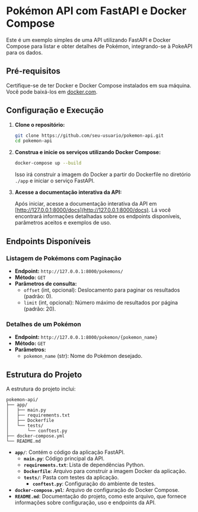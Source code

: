 # Pokémon API com FastAPI e Docker Compose

Este é um exemplo simples de uma API utilizando FastAPI e Docker Compose para listar e obter detalhes de Pokémon, integrando-se à PokeAPI para os dados.

## Pré-requisitos

Certifique-se de ter Docker e Docker Compose instalados em sua máquina. Você pode baixá-los em [docker.com](https://www.docker.com/get-started).

## Configuração e Execução

1. **Clone o repositório:**

   ```bash
   git clone https://github.com/seu-usuario/pokemon-api.git
   cd pokemon-api
   ```

2. **Construa e inicie os serviços utilizando Docker Compose:**

   ```bash
   docker-compose up --build
   ```

   Isso irá construir a imagem do Docker a partir do Dockerfile no diretório `./app` e iniciar o serviço FastAPI.

3. **Acesse a documentação interativa da API:**

   Após iniciar, acesse a documentação interativa da API em [http://127.0.0.1:8000/docs](http://127.0.0.1:8000/docs). Lá você encontrará informações detalhadas sobre os endpoints disponíveis, parâmetros aceitos e exemplos de uso.

## Endpoints Disponíveis

### Listagem de Pokémons com Paginação

- **Endpoint:** `http://127.0.0.1:8000/pokemons/`
- **Método:** `GET`
- **Parâmetros de consulta:**
  - `offset` (int, opcional): Deslocamento para paginar os resultados (padrão: 0).
  - `limit` (int, opcional): Número máximo de resultados por página (padrão: 20).

### Detalhes de um Pokémon

- **Endpoint:** `http://127.0.0.1:8000/pokemon/{pokemon_name}`
- **Método:** `GET`
- **Parâmetros:**
  - `pokemon_name` (str): Nome do Pokémon desejado.

## Estrutura do Projeto

A estrutura do projeto inclui:

```
pokemon-api/
├── app/
│   ├── main.py
│   ├── requirements.txt
│   ├── Dockerfile
│   └── tests/
│       └── conftest.py
├── docker-compose.yml
└── README.md
```

- **`app/`**: Contém o código da aplicação FastAPI.
  - **`main.py`**: Código principal da API.
  - **`requirements.txt`**: Lista de dependências Python.
  - **`Dockerfile`**: Arquivo para construir a imagem Docker da aplicação.
  - **`tests/`**: Pasta com testes da aplicação.
    - **`conftest.py`**: Configuração do ambiente de testes.
- **`docker-compose.yml`**: Arquivo de configuração do Docker Compose.
- **`README.md`**: Documentação do projeto, como este arquivo, que fornece informações sobre configuração, uso e endpoints da API.
